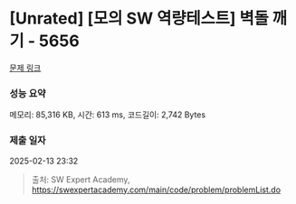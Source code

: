 # [Unrated] [모의 SW 역량테스트] 벽돌 깨기 - 5656 

[문제 링크](https://swexpertacademy.com/main/code/problem/problemDetail.do?contestProbId=AWXRQm6qfL0DFAUo) 

### 성능 요약

메모리: 85,316 KB, 시간: 613 ms, 코드길이: 2,742 Bytes

### 제출 일자

2025-02-13 23:32



> 출처: SW Expert Academy, https://swexpertacademy.com/main/code/problem/problemList.do